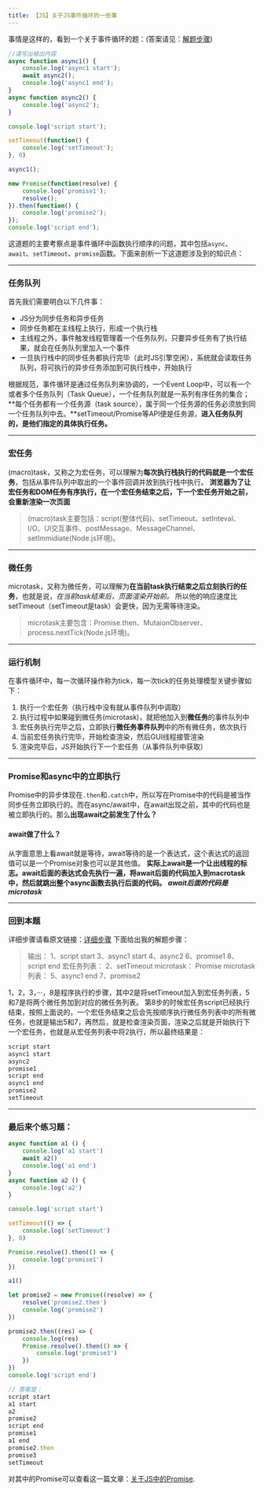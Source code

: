 ```yaml
---
title: 【JS】关于JS事件循环的一些事
---
```


事情是这样的，看到一个关于事件循环的题：(答案请见：[解题步骤](#回到本题))
```javascript
//请写出输出内容
async function async1() {
    console.log('async1 start');
    await async2();
    console.log('async1 end');
}
async function async2() {
	console.log('async2');
}

console.log('script start');

setTimeout(function() {
    console.log('setTimeout');
}, 0)

async1();

new Promise(function(resolve) {
    console.log('promise1');
    resolve();
}).then(function() {
    console.log('promise2');
});
console.log('script end');
```
这道题的主要考察点是事件循环中函数执行顺序的问题，其中包括`async`、`await`、`setTimeout`、`promise`函数。下面来剖析一下这道题涉及到的知识点：

---

### 任务队列
首先我们需要明白以下几件事：

- JS分为同步任务和异步任务
- 同步任务都在主线程上执行，形成一个执行栈
- 主线程之外，事件触发线程管理着一个任务队列，只要异步任务有了执行结果，就会在任务队列里加入一个事件
- 一旦执行栈中的同步任务都执行完毕（此时JS引擎空闲），系统就会读取任务队列，将可执行的异步任务添加到可执行栈中，开始执行

根据规范，事件循环是通过任务队列来协调的，一个Event Loop中，可以有一个或者多个任务队列（Task Queue），一个任务队列就是一系列有序任务的集合；**每个任务都有一个任务源（task source），属于同一个任务源的任务必须放到同一个任务队列中去。**setTimeout/Promise等API便是任务源，**进入任务队列的，是他们指定的具体执行任务。**

---

### 宏任务
(macro)task，又称之为宏任务，可以理解为**每次执行栈执行的代码就是一个宏任务**，包括从事件队列中取出的一个事件回调并放到执行栈中执行。
**浏览器为了让宏任务和DOM任务有序执行，在一个宏任务结束之后，下一个宏任务开始之前，会重新渲染一次页面**
> (macro)task主要包括：script(整体代码)、setTimeout、setInteval、I/O、UI交互事件、postMessage、MessageChannel、setImmidiate(Node.js环境)。


---

### 微任务
microtask，又称为微任务，可以理解为**在当前task执行结束之后立刻执行的任务**，也就是说，_在当前task结束后，页面渲染开始前。_
所以他的响应速度比setTimeout（setTimeout是task）会更快，因为无需等待渲染。
> microtask主要包含：Promise.then、MutaionObserver、process.nextTick(Node.js环境)。


---

### 运行机制
在事件循环中，每一次循环操作称为tick，每一次tick的任务处理模型关键步骤如下：

1. 执行一个宏任务（执行栈中没有就从事件队列中调取）
1. 执行过程中如果碰到微任务(microtask)，就把他加入到**微任务**的事件队列中
1. 宏任务执行完毕之后，立即执行**微任务事件队列**中的所有微任务，依次执行
1. 当前宏任务执行完毕，开始检查渲染，然后GUI线程接管渲染
1. 渲染完毕后，JS开始执行下一个宏任务（从事件队列中获取）

---

### Promise和async中的立即执行
Promise中的异步体现在`.then`和`.catch`中，所以写在Promise中的代码是被当作同步任务立即执行的。而在async/await中，在await出现之前，其中的代码也是被立即执行的。那么**出现await之前发生了什么？**
#### await做了什么？
从字面意思上看await就是等待，await等待的是一个表达式，这个表达式的返回值可以是一个Promise对象也可以是其他值。
**实际上await是一个让出线程的标志。await后面的表达式会先执行一遍，将await后面的代码加入到macrotask中，然后就跳出整个async函数去执行后面的代码。**
_**await后面的代码是microtask**_

---

### 回到本题
详细步骤请看原文链接：[详细步骤](https://github.com/Advanced-Frontend/Daily-Interview-Question/issues/7)
下面给出我的解题步骤：
> 输出：
> 1、script start
> 3、async1 start
> 4、async2
> 6、promise1
> 8、script end
> 宏任务列表：
> 2、setTimeout
> microtask：
> Promise microtask列表：
> 5、async1 end
> 7、promise2

1，2，3，···，8是程序执行的步骤，其中2是将setTimeout加入到宏任务列表，5和7是将两个微任务加到对应的微任务列表。
第8步的时候宏任务script已经执行结束，按照上面说的，一个宏任务结束之后会先按顺序执行微任务列表中的所有微任务，也就是输出5和7，再然后，就是检查渲染页面，渲染之后就是开始执行下一个宏任务，也就是从宏任务列表中将2执行，所以最终结果是：
```javascript
script start
async1 start
async2
promise1
script end
async1 end
promise2
setTimeout
```

---

### 最后来个练习题：
```javascript
async function a1 () {
    console.log('a1 start')
    await a2()
    console.log('a1 end')
}
async function a2 () {
    console.log('a2')
}

console.log('script start')

setTimeout(() => {
    console.log('setTimeout')
}, 0)

Promise.resolve().then(() => {
    console.log('promise1')
})

a1()

let promise2 = new Promise((resolve) => {
    resolve('promise2.then')
    console.log('promise2')
})

promise2.then((res) => {
    console.log(res)
    Promise.resolve().then(() => {
        console.log('promise3')
    })
})
console.log('script end')

// 答案是：
script start
a1 start
a2
promise2
script end
promise1
a1 end
promise2.then
promise3
setTimeout
```
对其中的Promise可以查看这一篇文章：[关于JS中的Promise](https://www.jianshu.com/p/b16e7c9e1f9f).
